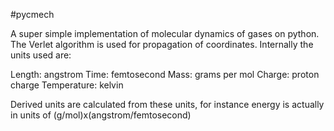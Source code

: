 #pycmech

A super simple implementation of molecular dynamics of gases on python.
The Verlet algorithm is used for propagation of coordinates.
Internally the units used are:

Length: angstrom
Time: femtosecond
Mass: grams per mol
Charge: proton charge
Temperature: kelvin

Derived units are calculated from these units, for instance energy is actually
in units of (g/mol)x(angstrom/femtosecond)

